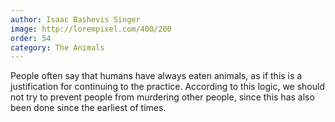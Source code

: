 ```yaml
---
author: Isaac Bashevis Singer
image: http://lorempixel.com/400/200
order: 54
category: The Animals
---
```


People often say that humans have always eaten animals, as if this is a justification for continuing to the practice. According to this logic, we should not try to prevent people from murdering other people, since this has also been done since the earliest of times.
